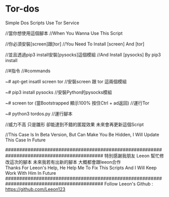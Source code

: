 # Tor-dos
Simple Dos Scripts Use Tor Service

//當你想使用這個腳本
//When You Wanna Use This Script

//你必須安裝[screen]跟[tor]
//You Need To Install [screen] And [tor]

//並且透過pip3 install安裝[pysocks]這個模組
//And Install [pysocks] By pip3 install

//#指令
//#commands

~# apt-get insatll screen tor //安裝screen 跟 tor 這兩個模組

~# pip3 install pysocks //安裝Python的pysocks模組

~# screen tor (當Bootstrapped 顯示100% 按住Ctrl + ad返回) //運行Tor
              
~# python3 tordos.py //運行腳本

//威力不高 只是雛形 卻能達到不錯的匿蹤效果 未來會再更新這個Script

//This Case Is In Beta Version, But Can Make You Be Hidden, I Will Update This Case In Future


###########################################################################################
             特別感謝我朋友 Leeon 幫忙修改這次的腳本 未來我若有出新的腳本 大概都會跟leeon合作         
 Thanks For Leeon's Help, He Help Me To Fix This Scripts And I Will Keep Work With Him In Future 
###########################################################################################
Follow Leeon's Github : https://github.com/Leeon123
